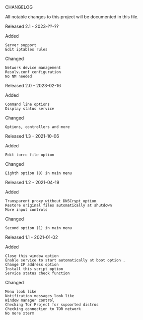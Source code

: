 CHANGELOG

All notable changes to this project will be documented in this file.

Released
2.1 - 2023-??-??

Added

    Server support
    Edit iptables rules

Changed

    Network device management
    Resolv.conf configuration
    No NM needed



Released
2.0 - 2023-02-16

Added

    Command line options
    Display status service

Changed

    Options, controllers and more
    


Released
1.3 - 2021-10-06

Added

    Edit torrc file option
    

Changed

    Eighth option (8) in main menu
    


Released
1.2 - 2021-04-19

Added

    Transparent proxy without DNSCrypt option
    Restore original files automatically at shutdown
    More input controls
    

Changed

    Second option (1) in main menu
    

Released
1.1 - 2021-01-02


Added

    Close this window option
    Enable service to start automatically at boot option .
    Change IP address option
    Install this script option
    Service status check function

Changed

    Menu look like
    Notification messages look like
    Window manager control
    Checking Tor Project for supoorted distros
    Checking connection to TOR network
    No more xterm
